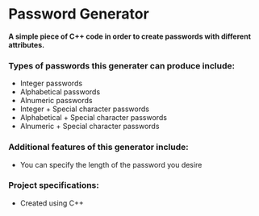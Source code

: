 # Password Generator

**A simple piece of C++ code in order to create passwords with different attributes.**

### Types of passwords this generater can produce include:
- Integer passwords
- Alphabetical passwords
- Alnumeric passwords
- Integer + Special character passwords
- Alphabetical + Special character passwords
- Alnumeric + Special character passwords

### Additional features of this generator include:
- You can specify the length of the password you desire

### Project specifications:
- Created using C++
